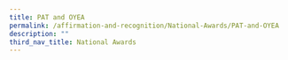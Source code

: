 ```yaml
---
title: PAT and OYEA
permalink: /affirmation-and-recognition/National-Awards/PAT-and-OYEA
description: ""
third_nav_title: National Awards
---
```

